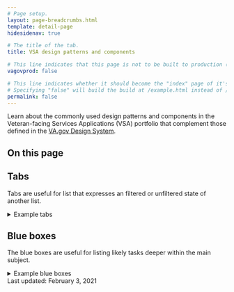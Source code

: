 ```yaml
---
# Page setup.
layout: page-breadcrumbs.html
template: detail-page
hidesidenav: true

# The title of the tab.
title: VSA design patterns and components

# This line indicates that this page is not to be built to production (www.va.gov)
vagovprod: false

# This line indicates whether it should become the "index" page of it's own directory.
# Specifying "false" will build the build at /example.html instead of /example/index.html
permalink: false
---
```

<div class="va-introtext vads-u-margin-bottom--2">

  Learn about the commonly used design patterns and components in the Veteran-facing Services Applications (VSA) portfolio that complement those defined in the [VA.gov Design System](https://design.va.gov).

</div>

<nav id="table-of-contents">
  <h2 class="vads-u-margin-bottom--2 vads-u-font-size--lg" id="on-this-page">On this page</h2>
  <ul class="usa-unstyled-list"></ul>
</nav>

## Tabs

Tabs are useful for list that expresses an filtered or unfiltered state of another list.

<details>

<summary>Example tabs</summary>

<code>
@todo - The style behind the tabs aren't included on our content pages, although interestingly the style is stored in the design system repo, https://github.com/department-of-veterans-affairs/veteran-facing-services-tools/blob/master/packages/formation/sass/modules/_va-tabs.scss.
</code>

</details>

## Blue boxes

The blue boxes are useful for listing likely tasks deeper within the main subject.

<details>

<summary>Example blue boxes</summary>

<ul class="usa-grid usa-grid-full vads-u-margin-top--3 vads-u-margin-bottom--4 vads-u-display--flex vads-u-flex-direction--column medium-screen:vads-u-flex-direction--row">
  <li class="featured-content-list-item vads-u-background-color--primary-alt-lightest  vads-u-padding-y--1p5 vads-u-padding-x--1p5 vads-u-margin-bottom--2 medium-screen:vads-u-margin-bottom--0 vads-u-display--flex vads-u-flex-direction--column">
    <b>Cardiology at VA Pittsburgh health care</b>
    <hr class="featured-content-hr vads-u-margin-y--1p5 vads-u-border-color--primary">
    <p class="va-nav-linkslist-description">Learn about our leading clinical cardiology work</p>
    <a class="vads-u-display--block vads-u-padding-top--1 vads-u-text-decoration--none" href="/pittsburgh-health-care/programs/cardiology">
      <span>Read more<i class="fa fa-chevron-right vads-facility-hub-cta-arrow"></i>
      </span>
    </a>
  </li>
  <li class="featured-content-list-item vads-u-background-color--primary-alt-lightest  vads-u-padding-y--1p5 vads-u-padding-x--1p5 vads-u-margin-bottom--2 medium-screen:vads-u-margin-bottom--0 vads-u-display--flex vads-u-flex-direction--column">
    <b>Health care for transgender Veterans</b>
    <hr class="featured-content-hr vads-u-margin-y--1p5 vads-u-border-color--primary">
    <p class="va-nav-linkslist-description">VA Pittsburgh health care provides compassionate care for transgender Veterans</p>
    <a class="vads-u-display--block vads-u-padding-top--1 vads-u-text-decoration--none" href="/pittsburgh-health-care/stories/team-provides-health-care-for-transgender-veterans">
      <span>Read more<i class="fa fa-chevron-right vads-facility-hub-cta-arrow"></i>
      </span>
    </a>
  </li>
  <li class="featured-content-list-item vads-u-background-color--primary-alt-lightest  vads-u-padding-y--1p5 vads-u-padding-x--1p5 vads-u-margin-bottom--2 medium-screen:vads-u-margin-bottom--0 vads-u-display--flex vads-u-flex-direction--column">
    <b>The Mission Act</b>
    <hr class="featured-content-hr vads-u-margin-y--1p5 vads-u-border-color--primary">
    <p class="va-nav-linkslist-description">Find out how to get community care as a VA Pittsburgh health care patient</p>
    <a class="vads-u-display--block vads-u-padding-top--1 vads-u-text-decoration--none" href="https://www.missionact.va.gov/">
      <span>Read more<i class="fa fa-chevron-right vads-facility-hub-cta-arrow"></i>
      </span>
    </a>
  </li>
</ul>

</details>

<div class="last-updated usa-content">
  Last updated: <time datetime="2020-11-20">February 3, 2021</time>
</div>
